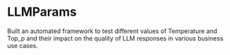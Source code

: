 # LLMParams
Built an automated framework to test different values of Temperature and Top_p and their impact on the quality of LLM responses in various business use cases.
